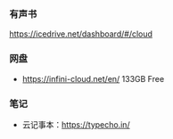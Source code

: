 ### 有声书

https://icedrive.net/dashboard/#/cloud


### 网盘

- https://infini-cloud.net/en/ 133GB Free

### 笔记

- 云记事本：https://typecho.in/

